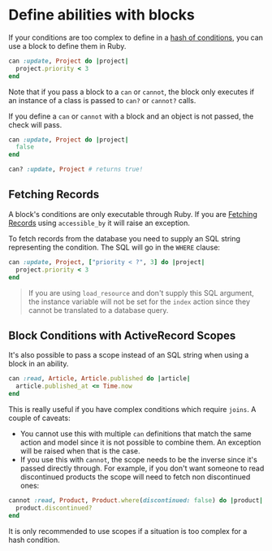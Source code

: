 # Define abilities with blocks

If your conditions are too complex to define in a [hash of conditions](./hash_of_conditions.md), you can use a block to define them in Ruby.

```ruby
can :update, Project do |project|
  project.priority < 3
end
```

Note that if you pass a block to a `can` or `cannot`, the block only executes if an instance of a class is passed to `can?` or `cannot?` calls. 

If you define a `can` or `cannot` with a block and an object is not passed, the check will pass. 

```ruby
can :update, Project do |project|
  false
end
```

```ruby
can? :update, Project # returns true!
```

## Fetching Records

A block's conditions are only executable through Ruby. If you are [Fetching Records](./fetching_records.md) using `accessible_by` it will raise an exception. 

To fetch records from the database you need to supply an SQL string representing the condition. The SQL will go in the `WHERE` clause:

```ruby
can :update, Project, ["priority < ?", 3] do |project|
  project.priority < 3
end
```

> If you are using `load_resource` and don't supply this SQL argument, the instance variable will not be set for the `index` action since they cannot be translated to a database query.


## Block Conditions with ActiveRecord Scopes

It's also possible to pass a scope instead of an SQL string when using a block in an ability.

```ruby
can :read, Article, Article.published do |article|
  article.published_at <= Time.now
end
```

This is really useful if you have complex conditions which require `joins`. A couple of caveats:

* You cannot use this with multiple `can` definitions that match the same action and model since it is not possible to combine them. An exception will be raised when that is the case.
* If you use this with `cannot`, the scope needs to be the inverse since it's passed directly through. For example, if you don't want someone to read discontinued products the scope will need to fetch non discontinued ones:

```ruby
cannot :read, Product, Product.where(discontinued: false) do |product|
  product.discontinued?
end
```

It is only recommended to use scopes if a situation is too complex for a hash condition.

